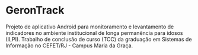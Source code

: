 # GeronTrack
Projeto de aplicativo Android para monitoramento e levantamento de indicadores no ambiente institucional de longa permanência para idosos (ILPI). Trabalho de conclusão de curso (TCC) da graduação em Sistemas de Informação no CEFET/RJ - Campus Maria da Graça.
